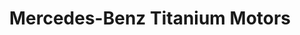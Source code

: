 ---
title: "Mercedes-Benz Titanium Motors"
url: /chennai/mercedes-benz-titanium-motors/
shop: Autohaus
---